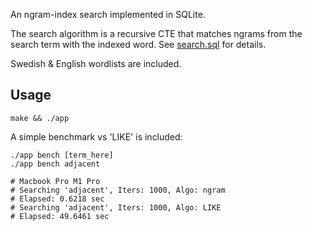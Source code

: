 An ngram-index search implemented in SQLite.

The search algorithm is a recursive CTE that matches ngrams from the search term with the indexed word. See [search.sql](search.sql) for details.

Swedish & English wordlists are included.

## Usage
```shell
make && ./app
```

A simple benchmark vs 'LIKE' is included:
```shell
./app bench [term_here]
./app bench adjacent

# Macbook Pro M1 Pro
# Searching 'adjacent', Iters: 1000, Algo: ngram
# Elapsed: 0.6218 sec
# Searching 'adjacent', Iters: 1000, Algo: LIKE
# Elapsed: 49.6461 sec
```

